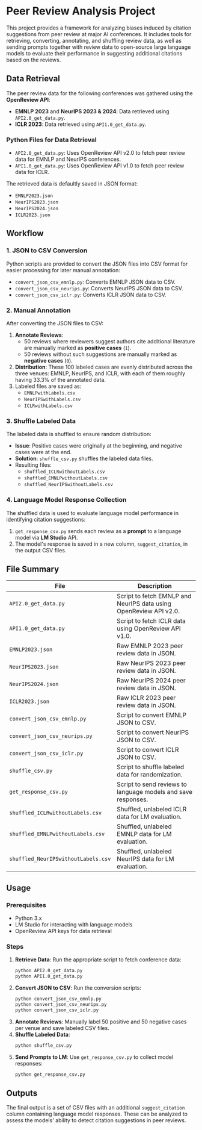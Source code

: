 # Peer Review Analysis Project

This project provides a framework for analyzing biases induced by citation suggestions from peer review at major AI conferences. It includes tools for retrieving, converting, annotating, and shuffling review data, as well as sending prompts together with review data to open-source large language models to evaluate their performance in suggesting additional citations based on the reviews.

## Data Retrieval

The peer review data for the following conferences was gathered using the **OpenReview API**:
- **EMNLP 2023** and **NeurIPS 2023 & 2024**: Data retrieved using `API2.0_get_data.py`.
- **ICLR 2023**: Data retrieved using `API1.0_get_data.py`.

### Python Files for Data Retrieval
- `API2.0_get_data.py`: Uses OpenReview API v2.0 to fetch peer review data for EMNLP and NeurIPS conferences.
- `API1.0_get_data.py`: Uses OpenReview API v1.0 to fetch peer review data for ICLR.

The retrieved data is defaultly saved in JSON format:
- `EMNLP2023.json`
- `NeurIPS2023.json`
- `NeurIPS2024.json`
- `ICLR2023.json`

## Workflow

### 1. JSON to CSV Conversion
Python scripts are provided to convert the JSON files into CSV format for easier processing for later manual annotation:
- `convert_json_csv_emnlp.py`: Converts EMNLP JSON data to CSV.
- `convert_json_csv_neurips.py`: Converts NeurIPS JSON data to CSV.
- `convert_json_csv_iclr.py`: Converts ICLR JSON data to CSV.

### 2. Manual Annotation
After converting the JSON files to CSV:
1. **Annotate Reviews**: 
   - 50 reviews where reviewers suggest authors cite additional literature are manually marked as **positive cases** (`1`).
   - 50 reviews without such suggestions are manually marked as **negative cases** (`0`).
2. **Distribution**: These 100 labeled cases are evenly distributed across the three venues: EMNLP, NeurIPS, and ICLR, with each of them roughly having 33.3% of the annotated data.
3. Labeled files are saved as:
   - `EMNLPwithLabels.csv`
   - `NeurIPSwithLabels.csv`
   - `ICLRwithLabels.csv`

### 3. Shuffle Labeled Data
The labeled data is shuffled to ensure random distribution:
- **Issue**: Positive cases were originally at the beginning, and negative cases were at the end.
- **Solution**: `shuffle_csv.py` shuffles the labeled data files.
- Resulting files:
  - `shuffled_ICLRwithoutLabels.csv`
  - `shuffled_EMNLPwithoutLabels.csv`
  - `shuffled_NeurIPSwithoutLabels.csv`

### 4. Language Model Response Collection
The shuffled data is used to evaluate language model performance in identifying citation suggestions:
1. `get_response_csv.py` sends each review as a **prompt** to a language model via **LM Studio** API.
2. The model's response is saved in a new column, `suggest_citation`, in the output CSV files.

## File Summary

| File | Description |
|------|-------------|
| `API2.0_get_data.py` | Script to fetch EMNLP and NeurIPS data using OpenReview API v2.0. |
| `API1.0_get_data.py` | Script to fetch ICLR data using OpenReview API v1.0. |
| `EMNLP2023.json` | Raw EMNLP 2023 peer review data in JSON. |
| `NeurIPS2023.json` | Raw NeurIPS 2023 peer review data in JSON. |
| `NeurIPS2024.json` | Raw NeurIPS 2024 peer review data in JSON. |
| `ICLR2023.json` | Raw ICLR 2023 peer review data in JSON. |
| `convert_json_csv_emnlp.py` | Script to convert EMNLP JSON to CSV. |
| `convert_json_csv_neurips.py` | Script to convert NeurIPS JSON to CSV. |
| `convert_json_csv_iclr.py` | Script to convert ICLR JSON to CSV. |
| `shuffle_csv.py` | Script to shuffle labeled data for randomization. |
| `get_response_csv.py` | Script to send reviews to language models and save responses. |
| `shuffled_ICLRwithoutLabels.csv` | Shuffled, unlabeled ICLR data for LM evaluation. |
| `shuffled_EMNLPwithoutLabels.csv` | Shuffled, unlabeled EMNLP data for LM evaluation. |
| `shuffled_NeurIPSwithoutLabels.csv` | Shuffled, unlabeled NeurIPS data for LM evaluation. |

## Usage

### Prerequisites
- Python 3.x
- LM Studio for interacting with language models
- OpenReview API keys for data retrieval

### Steps
1. **Retrieve Data**:
   Run the appropriate script to fetch conference data:
   ```bash
   python API2.0_get_data.py
   python API1.0_get_data.py
   ```
2. **Convert JSON to CSV**:
   Run the conversion scripts:
   ```bash
   python convert_json_csv_emnlp.py
   python convert_json_csv_neurips.py
   python convert_json_csv_iclr.py
   ```
3. **Annotate Reviews**: Manually label 50 positive and 50 negative cases per venue and save labeled CSV files.
4. **Shuffle Labeled Data**:
   ```bash
   python shuffle_csv.py
   ```
5. **Send Prompts to LM**:
   Use `get_response_csv.py` to collect model responses:
   ```bash
   python get_response_csv.py
   ```

## Outputs
The final output is a set of CSV files with an additional `suggest_citation` column containing language model responses. These can be analyzed to assess the models' ability to detect citation suggestions in peer reviews.
